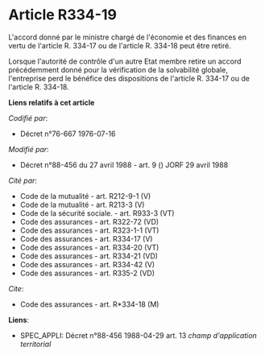 # Article R334-19

L'accord donné par le ministre chargé de l'économie et des finances en vertu de l'article R. 334-17 ou de l'article R. 334-18
peut être retiré.

Lorsque l'autorité de contrôle d'un autre Etat membre retire un accord précédemment donné pour la vérification de la
solvabilité globale, l'entreprise perd le bénéfice des dispositions de l'article R. 334-17 ou de l'article R. 334-18.

**Liens relatifs à cet article**

_Codifié par_:

  - Décret n°76-667 1976-07-16

_Modifié par_:

  - Décret n°88-456 du 27 avril 1988 - art. 9 () JORF 29 avril 1988

_Cité par_:

  - Code de la mutualité - art. R212-9-1 (V)
  - Code de la mutualité - art. R213-3 (V)
  - Code de la sécurité sociale. - art. R933-3 (VT)
  - Code des assurances - art. R322-72 (VD)
  - Code des assurances - art. R323-1-1 (VT)
  - Code des assurances - art. R334-17 (V)
  - Code des assurances - art. R334-20 (VT)
  - Code des assurances - art. R334-21 (VD)
  - Code des assurances - art. R334-42 (V)
  - Code des assurances - art. R335-2 (VD)

_Cite_:

  - Code des assurances - art. R*334-18 (M)

**Liens**:

  - SPEC_APPLI: Décret n°88-456 1988-04-29 art. 13 *champ d'application territorial*

